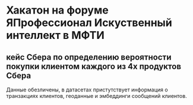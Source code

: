 # Хакатон на форуме ЯПрофессионал Искуственный интеллект в МФТИ


## кейс Сбера по определению вероятности покупки клиентом каждого из 4х продуктов Сбера
Данные обезличены, в датасетах пристутствует информация о транзакциях клиентов, геоданные и эмбеддинги сообщений клиентов. 
